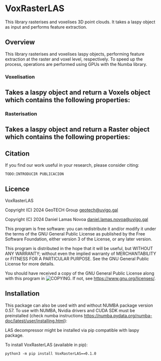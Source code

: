 # VoxRasterLAS
This library rasterises and voxelises 3D point clouds. It takes a laspy object as input and performs feature extraction.

## Overview
This library rasterises and voxelises laspy objects, performing feature extraction at the raster and voxel level, respectively.
To speed up the process, operations are performed using GPUs with the Numba library.

### Voxelisation
Takes a laspy object and return a Voxels object which contains the following properties:
- 

### Rasterisation
Takes a laspy object and return a Raster object which contains the following properties:
-


## Citation
If you find our work useful in your research, please consider citing:
```
TODO:INTRODUCIR PUBLICACION
```

## Licence
VoxRasterLAS

Copyright (C) 2024 GeoTECH Group <geotech@uvigo.gal>

Copyright (C) 2024 Daniel Lamas Novoa <daniel.lamas.novoa@uvigo.gal>

This program is free software: you can redistribute it and/or modify it under the terms of the GNU General Public License as published by the Free Software Foundation, either version 3 of the License, or any later version.

This program is distributed in the hope that it will be useful, but WITHOUT ANY WARRANTY; without even the implied warranty of MERCHANTABILITY or FITNESS FOR A PARTICULAR PURPOSE. See the GNU General Public License for more details.

You should have received a copy of the GNU General Public License along with this program in ![COPYING](https://github.com/GeoTechUVigo/VoxRasterLAS/blob/main/COPYING). If not, see <https://www.gnu.org/licenses/>.


## Installation
This package can also be used with and without NUMBA package version 0.57. To use with NUMBA, Nvidia drivers and CUDA SDK must be preinstalled (check numba instructions https://numba.pydata.org/numba-doc/latest/user/installing.html):

LAS decompressor might be installed via pip compatible with laspy package.

To install VoxRasterLAS (available in pip):
```
python3 -m pip install VoxRasterLAS==0.1.0
```